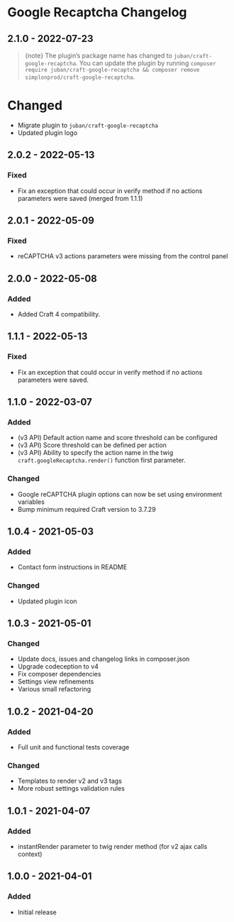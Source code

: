 # Google Recaptcha Changelog

## 2.1.0 - 2022-07-23

> {note} The plugin’s package name has changed to `juban/craft-google-recaptcha`. You can update the plugin by running `composer require juban/craft-google-recaptcha && composer remove simplonprod/craft-google-recaptcha`.

# Changed
- Migrate plugin to `juban/craft-google-recaptcha`
- Updated plugin logo


## 2.0.2 - 2022-05-13
### Fixed
- Fix an exception that could occur in verify method if no actions parameters were saved (merged from 1.1.1)

## 2.0.1 - 2022-05-09

### Fixed
- reCAPTCHA v3 actions parameters were missing from the control panel

## 2.0.0 - 2022-05-08

### Added
- Added Craft 4 compatibility.

## 1.1.1 - 2022-05-13
### Fixed
- Fix an exception that could occur in verify method if no actions parameters were saved.

## 1.1.0 - 2022-03-07
### Added
- (v3 API) Default action name and score threshold can be configured
- (v3 API) Score threshold can be defined per action
- (v3 API) Ability to specify the action name in the twig `craft.googleRecaptcha.render()` function first parameter.

### Changed
- Google reCAPTCHA plugin options can now be set using environment variables
- Bump minimum required Craft version to 3.7.29

## 1.0.4 - 2021-05-03
### Added
- Contact form instructions in README

### Changed
- Updated plugin icon

## 1.0.3 - 2021-05-01
### Changed
- Update docs, issues and changelog links in composer.json
- Upgrade codeception to v4
- Fix composer dependencies
- Settings view refinements
- Various small refactoring

## 1.0.2 - 2021-04-20
### Added
- Full unit and functional tests coverage

### Changed
- Templates to render v2 and v3 tags
- More robust settings validation rules

## 1.0.1 - 2021-04-07
### Added
- instantRender parameter to twig render method (for v2 ajax calls context)

## 1.0.0 - 2021-04-01
### Added
- Initial release
